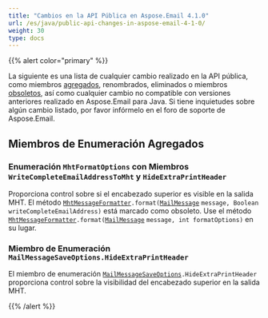 ```yaml
---
title: "Cambios en la API Pública en Aspose.Email 4.1.0"
url: /es/java/public-api-changes-in-aspose-email-4-1-0/
weight: 30
type: docs
---
```


{{% alert color="primary" %}} 

La siguiente es una lista de cualquier cambio realizado en la API pública, como miembros [agregados](/email/java/public-api-changes-in-aspose-email-4-1-0/), renombrados, eliminados o miembros [obsoletos](/email/java/public-api-changes-in-aspose-email-4-1-0/), así como cualquier cambio no compatible con versiones anteriores realizado en Aspose.Email para Java. Si tiene inquietudes sobre algún cambio listado, por favor infórmelo en el foro de soporte de Aspose.Email.
## **Miembros de Enumeración Agregados**
### **Enumeración `MhtFormatOptions` con Miembros `WriteCompleteEmailAddressToMht` y `HideExtraPrintHeader`**

Proporciona control sobre si el encabezado superior es visible en la salida MHT. El método [`MhtMessageFormatter`](https://apireference.aspose.com/email/java/com.aspose.email/MhtFormatOptions)`.format(`[`MailMessage`](https://apireference.aspose.com/email/java/com.aspose.email.class-use/MailMessage) `message, Boolean writeCompleteEmailAddress)` está marcado como obsoleto. Use el método [`MhtMessageFormatter`](https://apireference.aspose.com/email/java/com.aspose.email/MhtFormatOptions)`.format(`[`MailMessage`](https://apireference.aspose.com/email/java/com.aspose.email.class-use/MailMessage) `message, int formatOptions)` en su lugar.
### **Miembro de Enumeración `MailMessageSaveOptions.HideExtraPrintHeader`**
El miembro de enumeración [`MailMessageSaveOptions`](https://apireference.aspose.com/email/java/com.aspose.email/SaveOptions)`.HideExtraPrintHeader` proporciona control sobre la visibilidad del encabezado superior en la salida MHT.

{{% /alert %}}